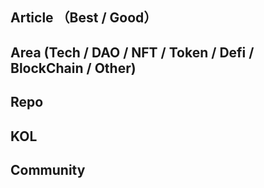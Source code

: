 ## Article （Best / Good）

## Area (Tech / DAO / NFT / Token / Defi / BlockChain / Other)

## Repo

## KOL

## Community
